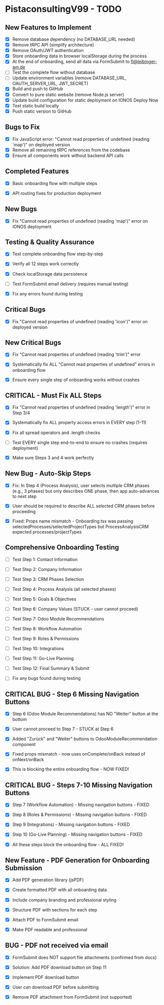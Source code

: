 # PistaconsultingV99 - TODO

## New Features to Implement
- [x] Remove database dependency (no DATABASE_URL needed)
- [x] Remove tRPC API (simplify architecture)
- [x] Remove OAuth/JWT authentication
- [x] Store onboarding data in browser localStorage during the process
- [x] At the end of onboarding, send all data via FormSubmit to fl@leibinger-am.de
- [ ] Test the complete flow without database
- [ ] Update environment variables (remove DATABASE_URL, OAUTH_SERVER_URL, JWT_SECRET)
- [x] Build and push to GitHub
- [x] Convert to pure static website (remove Node.js server)
- [x] Update build configuration for static deployment on IONOS Deploy Now
- [x] Test static build locally
- [x] Push static version to GitHub

## Bugs to Fix
- [x] Fix JavaScript error: "Cannot read properties of undefined (reading 'map')" on deployed version
- [x] Remove all remaining tRPC references from the codebase
- [x] Ensure all components work without backend API calls

## Completed Features
- [x] Basic onboarding flow with multiple steps
- [x] API routing fixes for production deployment



## New Bugs
- [x] Fix "Cannot read properties of undefined (reading 'map')" error on IONOS deployment



## Testing & Quality Assurance
- [x] Test complete onboarding flow step-by-step
- [x] Verify all 12 steps work correctly
- [x] Check localStorage data persistence
- [ ] Test FormSubmit email delivery (requires manual testing)
- [x] Fix any errors found during testing



## Critical Bugs
- [x] Fix "Cannot read properties of undefined (reading 'icon')" error on deployed version



## New Critical Bugs
- [x] Fix "Cannot read properties of undefined (reading 'trim')" error
- [x] Systematically fix ALL "Cannot read properties of undefined" errors in onboarding flow
- [x] Ensure every single step of onboarding works without crashes



## CRITICAL - Must Fix ALL Steps
- [x] Fix "Cannot read properties of undefined (reading 'length')" error in Step 3/4
- [x] Systematically fix ALL property access errors in EVERY step (1-11)
- [x] Fix all spread operators and .length checks
- [ ] Test EVERY single step end-to-end to ensure no crashes (requires deployment)
- [x] Make sure Steps 3 and 4 work perfectly



## New Bug - Auto-Skip Steps
- [x] Fix: In Step 4 (Process Analysis), user selects multiple CRM phases (e.g., 3 phases) but only describes ONE phase, then app auto-advances to next step
- [x] User should be required to describe ALL selected CRM phases before proceeding
- [x] Fixed: Props name mismatch - Onboarding.tsx was passing selectedProcesses/selectedProjectTypes but ProcessAnalysisCRM expected processes/projectTypes



## Comprehensive Onboarding Testing
- [ ] Test Step 1: Contact Information
- [ ] Test Step 2: Company Information
- [ ] Test Step 3: CRM Phases Selection
- [ ] Test Step 4: Process Analysis (all selected phases)
- [ ] Test Step 5: Goals & Objectives
- [ ] Test Step 6: Company Values (STUCK - user cannot proceed)
- [ ] Test Step 7: Odoo Module Recommendations
- [ ] Test Step 8: Workflow Automation
- [ ] Test Step 9: Roles & Permissions
- [ ] Test Step 10: Integrations
- [ ] Test Step 11: Go-Live Planning
- [ ] Test Step 12: Final Summary & Submit
- [ ] Fix any bugs found during testing



## CRITICAL BUG - Step 6 Missing Navigation Buttons
- [x] Step 6 (Odoo Module Recommendations) has NO "Weiter" button at the bottom
- [x] User cannot proceed to Step 7 - STUCK at Step 6
- [x] Added "Zurück" and "Weiter" buttons to OdooModuleRecommendation component
- [x] Fixed props mismatch - now uses onComplete/onBack instead of onNext/onBack
- [x] This is blocking the entire onboarding flow - NOW FIXED!



## CRITICAL BUG - Steps 7-10 Missing Navigation Buttons
- [x] Step 7 (Workflow Automation) - Missing navigation buttons - FIXED
- [x] Step 8 (Roles & Permissions) - Missing navigation buttons - FIXED
- [x] Step 9 (Integrations) - Missing navigation buttons - FIXED
- [x] Step 10 (Go-Live Planning) - Missing navigation buttons - FIXED
- [x] All these steps block the onboarding flow - ALL FIXED!



## New Feature - PDF Generation for Onboarding Submission
- [x] Add PDF generation library (jsPDF)
- [x] Create formatted PDF with all onboarding data
- [x] Include company branding and professional styling
- [x] Structure PDF with sections for each step
- [x] Attach PDF to FormSubmit email
- [x] Make PDF readable and professional



## BUG - PDF not received via email
- [x] FormSubmit does NOT support file attachments (confirmed from docs)
- [x] Solution: Add PDF download button on Step 11
- [x] Implement PDF download button
- [x] User can download PDF before submitting
- [x] Remove PDF attachment from FormSubmit (not supported)

